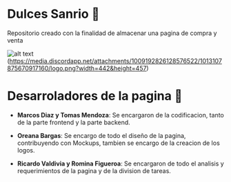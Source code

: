 # Dulces Sanrio 🧁

Repositorio creado con la finalidad de almacenar una pagina de compra y venta

![alt text](../prototipo/public/img/assets/logo.png)(https://media.discordapp.net/attachments/1009192826128576522/1013107875670917160/logo.png?width=442&height=457)


# Desarroladores de la pagina 🍔

 * **Marcos Diaz y Tomas Mendoza**: Se encargaron de la codificacion, tanto de la parte frontend y la parte backend.
  
 * **Oreana Bargas**: Se encargo de todo el diseño de la pagina, contribuyendo con Mockups, tambien se encargo de la creacion de los logos.
  
 * **Ricardo Valdivia y Romina Figueroa**: Se encargaron de todo el analisis y requerimientos de la pagina y de la division de tareas.